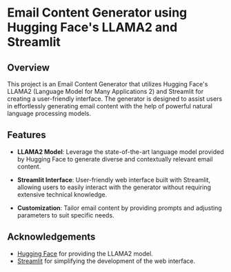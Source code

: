 # Email Content Generator using Hugging Face's LLAMA2 and Streamlit

## Overview

This project is an Email Content Generator that utilizes Hugging Face's LLAMA2 (Language Model for Many Applications 2) and Streamlit for creating a user-friendly interface. The generator is designed to assist users in effortlessly generating email content with the help of powerful natural language processing models.

## Features

- **LLAMA2 Model**: Leverage the state-of-the-art language model provided by Hugging Face to generate diverse and contextually relevant email content.

- **Streamlit Interface**: User-friendly web interface built with Streamlit, allowing users to easily interact with the generator without requiring extensive technical knowledge.

- **Customization**: Tailor email content by providing prompts and adjusting parameters to suit specific needs.


## Acknowledgements

- [Hugging Face](https://huggingface.co/) for providing the LLAMA2 model.
- [Streamlit](https://streamlit.io/) for simplifying the development of the web interface.
